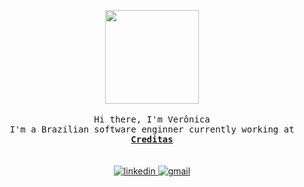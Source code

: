 <p align=center>
  <img src="https://media.giphy.com/media/7NoNw4pMNTvgc/giphy.gif" width="150px">
  <br><br>
  <samp>Hi there, I'm Verônica</samp>
  <br>
  <samp>I'm a Brazilian software enginner currently working at <b><a href="https://www.creditas.com">Creditas</a></b></samp>
  <br><br><br>
  <a href="https://www.linkedin.com/in/veronicaohashi">
    <img alt="linkedin" src="https://img.shields.io/badge/-LinkedIn-0077B5?style=for-the-badge&logo=Linkedin&logoColor=white" />
  </a>  <a href="mailto:veronicaohashii@gmail.com">
    <img alt="gmail" src="https://img.shields.io/badge/-Gmail-D14836?style=for-the-badge&logo=Gmail&logoColor=white" />
  </a>
</p>
